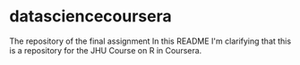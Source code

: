 # datasciencecoursera
The repository of the final assignment 
In this README I'm clarifying that this is a repository for the JHU Course on R in Coursera. 

